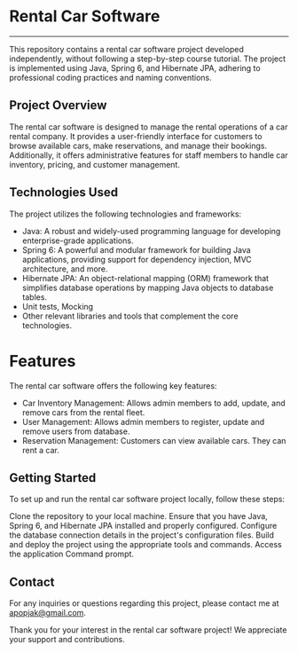 # Rental Car Software
***
This repository contains a rental car software project developed independently, without following a step-by-step course tutorial. The project is implemented using Java, Spring 6, and Hibernate JPA, adhering to professional coding practices and naming conventions.

## Project Overview
The rental car software is designed to manage the rental operations of a car rental company. It provides a user-friendly interface for customers to browse available cars, make reservations, and manage their bookings. Additionally, it offers administrative features for staff members to handle car inventory, pricing, and customer management.

## Technologies Used

The project utilizes the following technologies and frameworks:

* Java: A robust and widely-used programming language for developing enterprise-grade applications.
* Spring 6: A powerful and modular framework for building Java applications, providing support for dependency injection, MVC architecture, and more.
* Hibernate JPA: An object-relational mapping (ORM) framework that simplifies database operations by mapping Java objects to database tables.
* Unit tests, Mocking
* Other relevant libraries and tools that complement the core technologies.

# Features

The rental car software offers the following key features:

* Car Inventory Management: Allows admin members to add, update, and remove cars from the rental fleet.
* User Management: Allows admin members to register, update and remove users from database.
* Reservation Management: Customers can view available cars. They can rent a car.

## Getting Started

To set up and run the rental car software project locally, follow these steps:

Clone the repository to your local machine.
Ensure that you have Java, Spring 6, and Hibernate JPA installed and properly configured.
Configure the database connection details in the project's configuration files.
Build and deploy the project using the appropriate tools and commands.
Access the application Command prompt.

## Contact

For any inquiries or questions regarding this project, please contact me at apopjak@gmail.com.

Thank you for your interest in the rental car software project! We appreciate your support and contributions.